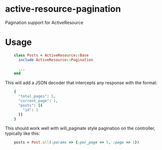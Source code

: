 active-resource-pagination
==========================

Pagination support for ActiveResource

Usage
=====
```ruby
    class Posts < ActiveResource::Base
      include ActiveResource::Pagination
    
      ...
    end
```
This will add a JSON decoder that intercepts any response with the format:
```ruby
    {
      "total_pages": 5,
      "current_page": 1,
      "posts": [{
        "id": 1
      }]
    }
```
This should work well with will_paginate style pagination on the controller, typically like this:
```ruby
    posts = Post.all(:params => {:per_page => 5, :page => 1})
```